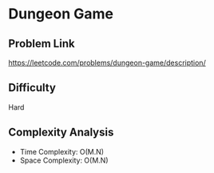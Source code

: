 # Dungeon Game

## Problem Link

https://leetcode.com/problems/dungeon-game/description/

## Difficulty

Hard

## Complexity Analysis

* Time Complexity: O(M.N)
* Space Complexity: O(M.N)
